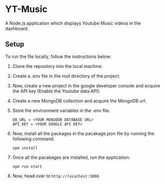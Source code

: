 # YT-Music

A Node.js application which displays Youtube Music videos in the dashboard.

## Setup
To run the file locally, follow the instructions below:

1. Clone the repository into the local machine.
2. Create a .env file in the root directory of the project.
3. Now, create a new project in the google developer console and acquire the API key (Enable the Youtube data API).
4. Create a new MongoDB collection and acquire the MongoDB url.
5. Store the environment variables in the .env file.
    
   ```
   DB_URL = <YOUR MONGODB DATABASE URL>
   API_KEY = <YOUR GOOGLE API KEY>
   ```
6. Now, install all the packages in the pacakage.json file by running the following command.
   
   ```
   npm install
   ```
   
7. Once all the pacakages are installed, run the application:

   ```
   npm run start
   ```
   
8. Now, head over to ```http://localhost:3000```.
